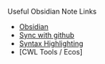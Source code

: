 Useful Obsidian Note Links
- [Obsidian](https://obsidian.md/)
- [Sync with github](https://medium.com/analytics-vidhya/how-i-put-my-mind-under-version-control-24caea37b8a5)
- [Syntax Highlighting](https://github.com/deathau/cm-editor-syntax-highlight-obsidian)
- [CWL Tools / Ecos]